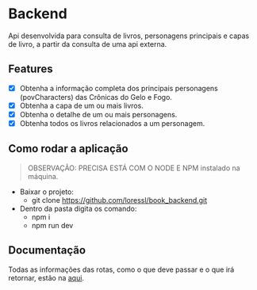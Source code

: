 <h1>Backend</h1>

Api desenvolvida para consulta de livros, personagens principais e capas de livro, a partir da consulta de uma api externa.

## Features

- [x] Obtenha a informação completa dos principais personagens (povCharacters) das Crônicas do Gelo e Fogo.
- [x] Obtenha a capa de um ou mais livros.
- [x] Obtenha o detalhe de um ou mais personagens.
- [x] Obtenha todos os livros relacionados a um personagem.

## Como rodar a aplicação

> OBSERVAÇÃO: PRECISA ESTÁ COM O NODE E NPM instalado na máquina.

- Baixar o projeto:
  - git clone https://github.com/loressl/book_backend.git
- Dentro da pasta digita os comando:
  - npm i
  - npm run dev
  
## Documentação

Todas as informações das rotas, como o que deve passar e o que irá retornar, estão na [aqui](https://documenter.getpostman.com/view/5841921/TzCJgACp).
